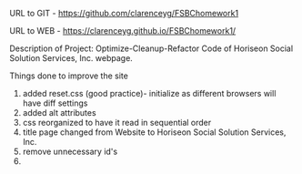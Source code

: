URL to GIT - https://github.com/clarenceyg/FSBChomework1

URL to WEB - https://clarenceyg.github.io/FSBChomework1/

Description of Project: Optimize-Cleanup-Refactor Code of Horiseon Social Solution Services, Inc. webpage.

Things done to improve the site
1. added reset.css (good practice)- initialize as different browsers will have diff settings
2. added alt attributes
3. css reorganized to have it read in sequential order
4. title page changed from Website to Horiseon Social Solution Services, Inc.
5. remove unnecessary id's
6. 